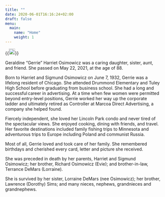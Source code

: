 ```yaml
---
title: ""
date: 2020-06-01T16:16:24+02:00
draft: false
menu:
  main:
    name: "Home"
    weight: 1
---
```


{{<image float="right" width="20em" frame="true" caption="" src="img/gerrie2.jpg" >}}

Geraldine “Gerrie” Harriet Osimowicz was a caring daughter, sister, aunt, and friend. She passed on May 22, 2021, at the age of 88.

Born to Harriet and Sigmund Osimowicz on June 7, 1932, Gerrie was a lifelong resident of Chicago. 
She attended Drummond Elementary and Tuley High School before graduating from business school. 
She had a long and successful career in advertising. 
At a time when few women were permitted beyond entry-level positions, 
Gerrie worked her way up the corporate ladder and ultimately retired as 
Controller at Marcoa Direct Advertising, a company she helped found.

Fiercely independent, she loved her Lincoln Park condo and never tired of the 
spectacular views. She enjoyed cooking, dining with friends, and travel. Her 
favorite destinations included family fishing trips to Minnesota and 
adventurous trips to Europe including Poland and communist Russia.

Most of all, Gerrie loved and took care of her family. She remembered birthdays 
and cherished every card, letter and picture she received.

She was preceded in death by her parents, Harriet and Sigmund Osimowicz; her brother, 
Richard Osimowicz (Evie); and brother-in-law, Terrance DeMars (Lorraine).

She is survived by her sister, Lorraine DeMars (nee Osimowicz); her brother, 
Lawrence (Dorothy) Sims; and many nieces, nephews, grandnieces and grandnephews.

